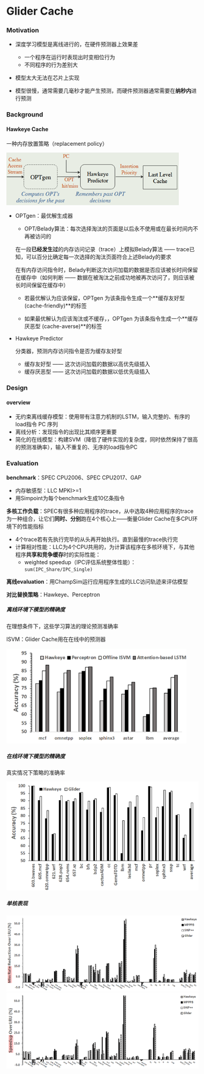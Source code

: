 # Glider Cache

### Motivation

* 深度学习模型是离线进行的，在硬件预测器上效果差
  * 一个程序在运行时表现出时变相位行为
  * 不同程序的行为差别大

* 模型太大无法在芯片上实现
* 模型很慢，通常需要几毫秒才能产生预测，而硬件预测器通常需要在**纳秒内**进行预测

### Background

#### Hawkeye Cache

一种内存放置策略（replacement policy）

<img src="..\..\assets\image-20250901171344751.png" alt="image-20250901171344751" style="zoom:75%;" />

* OPTgen：最优解生成器

  * OPT/Belady算法：每次选择淘汰的页面是以后永不使用或在最长时间内不再被访问的

  在一段**已经发生过**的内存访问记录（trace）上模拟Belady算法 —— trace已知，可以百分比确定每一次选择的淘汰页面符合上述Belady的要求

  在有内存访问指令时，Belady判断这次访问加载的数据是否应该被长时间保留在缓存中（如何判断 —— 数据在被淘汰之前成功地被再次访问了，则应该被长时间保留在缓存中）

  * 若最优解认为应该保留，OPTgen 为该条指令生成一个**缓存友好型 (cache-friendly)**的标签

  * 如果最优解认为应该淘汰或不缓存，，OPTgen 为该条指令生成一个**缓存厌恶型 (cache-averse)**的标签

* Hawkeye Predictor

  分类器，预测内存访问指令是否为缓存友好型

  * 缓存友好型 —— 这次访问加载的数据以高优先级插入
  * 缓存厌恶型 —— 这次访问加载的数据以低优先级插入

### Design

#### overview

* 无约束离线缓存模型：使用带有注意力机制的LSTM，输入完整的、有序的load指令 PC 序列
* 离线分析：发现指令的出现比其顺序更重要
* 简化的在线模型：构建SVM（降低了硬件实现的复杂度，同时依然保持了很高的预测准确率），输入不重复的、无序的load指令PC

### Evaluation

**benchmark**：SPEC CPU2006、SPEC CPU2017、GAP

* 内存敏感型：LLC MPKI>=1
* 用Simpoint为每个benchmark生成10亿条指令



**多核工作负载**：SPEC有很多种应用程序的trace，从中选取4种应用程序的trace为一种组合，让它们**同时、分别**跑在4个核心上——衡量Glider Cache在多CPU环境下的性能指标

* 4个trace若有先执行完毕的从头再开始执行。直到最慢的trace执行完
* 计算相对性能：LLC为4个CPU共用的，为计算该程序在多核环境下，与其他程序**共享和竞争缓存**时的实际性能：
  * weighted speedup（IPC评估系统整体性能）：`sum(IPC_Share/IPC_Single)`

**离线evaluation**：用ChampSim运行应用程序生成的LLC访问轨迹来评估模型

**对比替换策略**：Hawkeye、Perceptron



##### 离线环境下模型的精确度

在理想条件下，这些学习算法的理论预测准确率

ISVM：Glider Cache用在在线中的预测器

<img src="..\..\assets\image-20250902195105926.png" alt="image-20250902195105926" style="zoom:50%;" />

##### 在线环境下模型的精确度

真实情况下策略的准确率

<img src="..\..\assets\image-20250902195455410.png" alt="image-20250902195455410" style="zoom:60%;" />

##### 单核表现

<img src="..\..\assets\image-20250902200213270.png" alt="image-20250902200213270" style="zoom:80%;" />

<img src="..\..\assets\image-20250902200322946.png" alt="image-20250902200322946" style="zoom:80%;" />